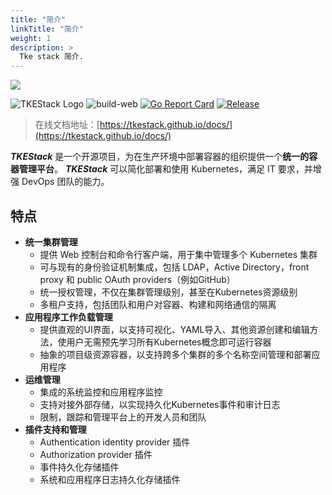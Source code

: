 ```yaml
---
title: "简介"
linkTitle: "简介"
weight: 1
description: >
  Tke stack 简介.
---
```


![](https://avatars0.githubusercontent.com/u/57258287?s=200&v=4)

![TKEStack Logo](https://github.com/tkestack/tke/workflows/build/badge.svg?branch=master) ![build-web](https://github.com/tkestack/tke/workflows/build-web/badge.svg) [![Go Report Card](https://goreportcard.com/badge/tkestack.io/tke)](https://goreportcard.com/report/tkestack.io/tke) [![Release](https://img.shields.io/github/release/tkestack/tke.svg?style=flat-square)](https://github.com/tkestack/tke/releases)

> 在线文档地址：[https://tkestack.github.io/docs/](https://tkestack.github.io/docs/)

_**TKEStack**_ 是一个开源项目，为在生产环境中部署容器的组织提供一个**统一的容器管理平台**。 _**TKEStack**_ 可以简化部署和使用 Kubernetes，满足 IT 要求，并增强 DevOps 团队的能力。

## 特点

* **统一集群管理**
  * 提供 Web 控制台和命令行客户端，用于集中管理多个 Kubernetes 集群
  * 可与现有的身份验证机制集成，包括 LDAP，Active Directory，front proxy 和 public OAuth providers（例如GitHub）
  * 统一授权管理，不仅在集群管理级别，甚至在Kubernetes资源级别
  * 多租户支持，包括团队和用户对容器、构建和网络通信的隔离
* **应用程序工作负载管理**
  * 提供直观的UI界面，以支持可视化、YAML导入、其他资源创建和编辑方法，使用户无需预先学习所有Kubernetes概念即可运行容器
  * 抽象的项目级资源容器，以支持跨多个集群的多个名称空间管理和部署应用程序
* **运维管理**
  * 集成的系统监控和应用程序监控
  * 支持对接外部存储，以实现持久化Kubernetes事件和审计日志
  * 限制，跟踪和管理平台上的开发人员和团队
* **插件支持和管理**
  * Authentication identity provider 插件
  * Authorization provider 插件
  * 事件持久化存储插件
  * 系统和应用程序日志持久化存储插件

